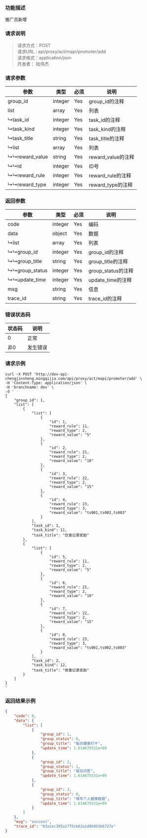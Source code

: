 ### 功能描述
推广员新增

### 请求说明
> 请求方式：POST<br>
请求URL : api/proxy/act/mapi/promoter/add <br>
请求格式：application/json <br>
开发者： 陆伟杰

### 请求参数
| 参数 | 类型 | 必须 | 说明 |
| ---- | ---- | ---- | ---- |
| group_id | integer | Yes | group_id的注释 |
| list | array | Yes | 列表 |
| ↳task_id | integer | Yes | task_id的注释 |
| ↳task_kind | integer | Yes | task_kind的注释 |
| ↳task_title | string | Yes | task_title的注释 |
| ↳list | array | Yes | 列表 |
| ↳↳reward_value | string | Yes | reward_value的注释 |
| ↳↳id | integer | Yes | ID号 |
| ↳↳reward_rule | integer | Yes | reward_rule的注释 |
| ↳↳reward_type | integer | Yes | reward_type的注释 |

### 返回参数
| 参数 | 类型 | 必须 | 说明 |
| ---- | ---- | ---- | ---- |
| code | integer | Yes | 编码 |
| data | object | Yes | 数据 |
| ↳list | array | Yes | 列表 |
| ↳↳group_id | integer | Yes | group_id的注释 |
| ↳↳group_title | string | Yes | group_title的注释 |
| ↳↳group_status | integer | Yes | group_status的注释 |
| ↳↳update_time | integer | Yes | update_time的注释 |
| msg | string | Yes | 信息 |
| trace_id | string | Yes | trace_id的注释 |

### 错误状态码
| 状态码 | 说明 |
| ----- | ---- |
| 0     | 正常 |
| 非0   | 发生错误 |

### 请求示例
```shell
curl -X POST 'http://dev-api-chengjinsheng.mingqijia.com/api/proxy/act/mapi/promoter/add' \
-H 'Content-Type: application/json' \
-H 'branchname: dev' \
-d '
{
	"group_id": 1,
	"list": [
		{
			"list": [
				{
					"id": 1,
					"reward_rule": 11,
					"reward_type": 2,
					"reward_value": "5"
				},
				{
					"id": 2,
					"reward_rule": 21,
					"reward_type": 2,
					"reward_value": "10"
				},
				{
					"id": 3,
					"reward_rule": 22,
					"reward_type": 2,
					"reward_value": "15"
				},
				{
					"id": 4,
					"reward_rule": 23,
					"reward_type": 3,
					"reward_value": "ts001,ts002,ts003"
				}
			],
			"task_id": 1,
			"task_kind": 11,
			"task_title": "饮食记录奖励"
		},
		{
			"list": [
				{
					"id": 5,
					"reward_rule": 11,
					"reward_type": 2,
					"reward_value": "5"
				},
				{
					"id": 6,
					"reward_rule": 21,
					"reward_type": 2,
					"reward_value": "10"
				},
				{
					"id": 7,
					"reward_rule": 22,
					"reward_type": 2,
					"reward_value": "15"
				},
				{
					"id": 8,
					"reward_rule": 23,
					"reward_type": 3,
					"reward_value": "ts001,ts002,ts003"
				}
			],
			"task_id": 2,
			"task_kind": 12,
			"task_title": "体重记录奖励"
		}
	]
}
'
```

### 返回结果示例
```json
{
	"code": 0,
	"data": {
		"list": [
			{
				"group_id": 1,
				"group_status": 0,
				"group_title": "每日健康打卡",
				"update_time": 1.614675531e+09
			},
			{
				"group_id": 2,
				"group_status": 1,
				"group_title": "每日问答",
				"update_time": 1.614675531e+09
			},
			{
				"group_id": 3,
				"group_status": 0,
				"group_title": "填写个人健康数据",
				"update_time": 1.614675531e+09
			}
		]
	},
	"msg": "success",
	"trace_id": "83a1ec395a1775cb62a1d8b89366727e"
}
```

